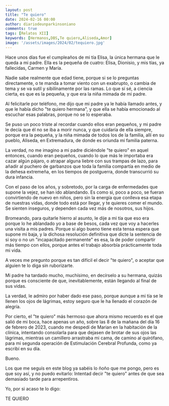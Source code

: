 ```yaml
---
layout: post
title: "Te quiero"
date: 2024-02-16 00:00
author: diariodeunparkinsoniano
comments: true
tags: [Relatos XII] 
keywords: [Hermanos,DBS,Te quiero,Aliseda,Amor]
image: '/assets/images/2024/02/tequiero.jpg'
---
```

Hace unos días fue el cumpleaños de mi tía Elisa, la única hermana que le queda a mi padre. Ella es la pequeña de cuatro: Elisa, Dionisio, y mis tías, ya fallecidas, Carmen y María.

Nadie sabe realmente que edad tiene, porque si se lo preguntas directamente, o te manda a tomar viento con un exabrupto, o cambia de tema y se va sutil y sibilínamente por las ramas. Lo que sí sé, a ciencia cierta, es que es la pequeña, y que era la niña mimada de mi padre.

Al felicitarle por teléfono, me dijo que mi padre ya le había llamado antes, y que le había dicho "te quiero hermana", y que ella se había emocionado al escuchar esas palabras, porque no se lo esperaba.

Se puso un poco triste al recordar cuando ellos eran pequeños, y mi padre le decía que él no se iba a morir nunca, y que cuidaría de ella siempre, porque era la pequeña, y la niña mimada de todos los de la familia, allí en su pueblo, Aliseda, en Extremadura, de donde es oriunda mi familia paterna.

La verdad, no me imagino a mi padre diciéndole "te quiero" en aquel entonces, cuando eran pequeños, cuando lo que más le importaba era cazar algún pájaro, o atrapar alguna liebre con sus trampas de lazo, para añadir al puchero de garbanzos que toda la familia compartía en medio de la dehesa extremeña, en los tiempos de postguerra, donde transcurrió su dura infancia.

Con el paso de los años, y sobretodo, por la carga de enfermedades que supone la vejez, se han ido ablandando. Es como si, poco a poco, se fueran convirtiendo de nuevo en niños, pero sin la energía que conlleva esa etapa de nuestras vidas, donde todo está por llegar, y te quieres comer el mundo. Se sienten inseguros, y dependen cada vez más de nosotros, sus hijos.

Bromeando, para quitarle hierro al asunto, le dije a mi tía que eso era porque lo he ablandado yo a base de besos, cada vez que voy a hacerles una visita a mis padres.
Porque si algo bueno tiene esta tensa espera que supone mi baja, y la dichosa resolución definitiva que dicte la sentencia de si soy o no un "incapacitado permanente" es esa, la de poder compartir más tiempo con ellos, porque antes el trabajo absorbía prácticamente toda mi vida.

A veces me pregunto porque es tan difícil el decir "te quiero", o aceptar que alguien te lo diga sin ruborizarte.

Mi padre ha tardado mucho, muchísimo, en decírselo a su hermana, quizás porque es consciente de que, inevitablemente, están llegando al final de sus vidas.

La verdad, le admiro por haber dado ese paso, porque aunque a mi tía se le llenen los ojos de lágrimas, estoy seguro que le ha llenado el corazón de alegría.

Por cierto, el "te quiero" más hermoso que ahora mismo recuerdo es el que salió de mi boca, hace apenas un año, sobre las 8 de la mañana del día 16 de febrero de 2023, cuando me despedí de Marian en la habitación de la clínica, intentando consolarla para que dejasen de brotar de sus ojos las lágrimas, mientras un camillero arrastraba mi cama, de camino al quirófano, para mi segunda operación de Estimulación Cerebral Profunda, como ya escribí en su día.

Bueno.

Los que me seguís en este blog ya sabéis lo ñoño que me pongo, pero es que soy así, y no puedo evitarlo: Intentad decir "te quiero" antes de que sea demasiado tarde para arrepentiros.

Yo, por si acaso te lo digo:

TE QUIERO


